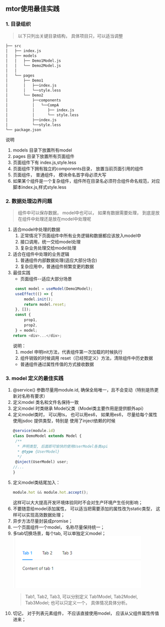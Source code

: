 ## mtor使用最佳实践
### 1. 目录组织
> 以下只列出关键目录结构， 具体项目只，可以适当调整
~~~
├── src
│   ├── index.js
│   ├── models
│   │   ├── Demo1Model.js
│   │   └── Demo2Model.js
│   │
│   └── pages
│       ├── Demo1
│       │   ├──index.js
│       │   └──style.less
│       └── Demo2
│           ├──components
│           │   └──CompA
│           │      ├── index.js
│           │      └── style.less
│           ├──index.js
│           └──style.less
└── package.json
~~~
说明
1. models 目录下放置所有model
2. pages 目录下放置所有页面组件
3. 页面组件下有 index.js,style.less
4. 页面组件下拥有独立的components目录， 放置当前页面引用的组件
5. 页面组件， 普通组件， 模块命名首字母必须大写
6. 如果某个组件是一个复杂组件，组件所在目录名必须符合组件命名规范，对应脚本index.js,样式style.less

### 2. 数据处理边界问题
> 组件中可以保存数据， model中也可以， 如果有数据需要处理， 到底是放在组件中处理还是放在model中处理呢
1. 适合model中处理的数据
   1. 正常情况下页面组件中所有业务逻辑和数据都应该放入model中
   2. 接口调用，统一交给model处理
   3. 复杂业务处理交给model处理
2. 适合在组件中处理的业务逻辑
   1. 普通组件内部数据处理(适应大部分场合)
   2. 复杂应用中，普通组件频繁变更的数据
3. 最佳实践
   * 页面组件--适应大部分场景
   ~~~js
    const model = useModel(Demo1Model);
    useEffect(() => {
        model.init();
        return model.reset;
    }, []);
    const {
        prop1,
        prop2,
    } = model;
   return <div>...</div>;
   ~~~
   说明： 
      1. model 申明init方法，代表组件第一次加载的时候执行
      2. 组件销毁的时候调用 reset（已经预定义）方法，清除组件中历史数据
   * 普通组件通过属性传值的方式接收数据
### 3. model 定义的最佳实践
1. @service() 参数尽量用module.id, 确保全局唯一，且不会变动（特别是热更新对名称有要求）
2. 定义model 类名和文件名保持一致
3. 定义model 时类继承 Model父类（Model类主要作用是提供额外api）
4. 定义model类时， 可以用ts， 也可以用es6， 如果用es6， 尽量给每个属性使用jsdoc 提供类型，特别是 使用了inject依赖的时候
   ~~~js
   @service(module.id)
   class DemoModel extends Model {
    /**
     * 声明类型, 后面即可愉快的使用UserModel各类api
     * @type {UserModel}
     */
    @inject(UserModel) user;
   //...
   }
   ~~~
5. 定义model类结尾加入：
   ~~~js
   module.hot && module.hot.accept();
   ~~~
   这样可以大大提高开发环境体验同时不会对生产环境产生任何影响；
6. 不要随意给model添加属性， 可以适当把需要添加的属性改为static类型， 这样可以实现高效数据处理；
7. 异步方法尽量封装成promise；
8. 一个页面组件一个model， 名称尽量保持统一；
9. 多tab切换场景，每个tab, 可以单独定义model；
   <img src="https://raw.githubusercontent.com/sampsonli/mtor/main/doc/img/tabs.png"/>
   >Tab1, Tab2, Tab3, 可以分别定义 Tab1Model, Tab2Model, Tab3Model; 也可以只定义一个， 具体情况具体分析。
11. 切记， 对于列表元素组件， 不应该直接使用model， 应该从父组件属性传值进来；
